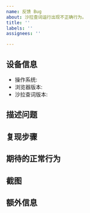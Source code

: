 ```yaml
---
name: 反馈 Bug
about: 沙拉查词运行出现不正确行为。
title: ''
labels: ''
assignees: ''

---
```


<!--
反馈前请确保已阅读
反馈前请确保已阅读
反馈前请确保已阅读

- 使用说明：https://github.com/crimx/ext-saladict/wiki
- 常见问题以及答复：https://github.com/crimx/ext-saladict/wiki/Q&A

请根据模板描述问题，以便别人理解、定位和解决问题。
请根据模板描述问题，以便别人理解、定位和解决问题。
请根据模板描述问题，以便别人理解、定位和解决问题。
-->

<!-- 这是隐藏的信息 -->
<!-- 👆这样括起来的信息将被隐藏，填写时注意不要写在里面，也可以整个删掉无所谓。 -->

## 设备信息
 - 操作系统: <!-- 如 Window10 -->
 - 浏览器版本: <!-- 如 Chrome77 -->
 - 沙拉查词版本: <!-- 如 v7.0.0 -->

## 描述问题
<!-- 清晰地说明出现了什么问题 -->



## 复现步骤
<!--
如何重复触发不正确的行为，如：

1. 打开某某某......
2. 点击某某某......
3. 滚动到某某某......
4. 问题出现
-->



## 期待的正常行为
<!-- 清晰地描述正常情况下应该出现什么结果 -->



## 截图
<!-- 需要情况下，可借助截图描述问题 -->



## 额外信息
<!-- 更多有助于理解问题的描述和资料 -->



